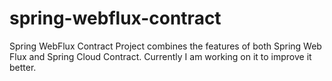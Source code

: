 # spring-webflux-contract
Spring WebFlux Contract Project combines the features of both Spring Web Flux and Spring Cloud Contract. 
Currently I am working on it to improve it better. 
